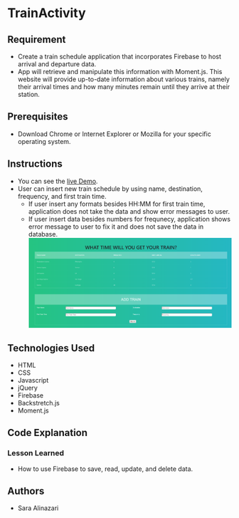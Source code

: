 # TrainActivity

## Requirement
- Create a train schedule application that incorporates Firebase to host arrival and departure data. 
- App will retrieve and manipulate this information with Moment.js. This website will provide up-to-date information about various trains, namely their arrival times and how many minutes remain until they arrive at their station.

## Prerequisites
- Download Chrome or Internet Explorer or Mozilla for your specific operating system.

## Instructions
- You can see the [live Demo](https://saraalinazari.github.io/TrainActivity/).
- User can insert new train schedule by using name, destination, frequency, and first train time.
    + If user insert any formats besides HH:MM for first train time, application does not take the data and show error messages to user.
    + If user insert data besides numbers for frequnecy, application shows error message to user to fix it and does not save the data in database. 
![TrainActivity](https://github.com/saraalinazari/TrainActivity/blob/master/screenshots/screen1.png?raw=true)

## Technologies Used
- HTML
- CSS
- Javascript
- jQuery
- Firebase
- Backstretch.js
- Moment.js

## Code Explanation
### Lesson Learned
- How to use Firebase to save, read, update, and delete data. 

## Authors
- Sara Alinazari
